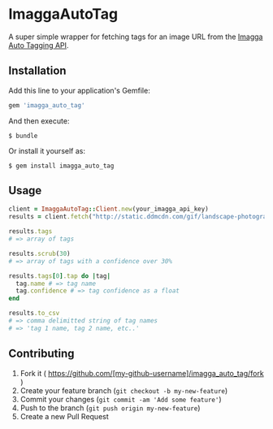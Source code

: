 # ImaggaAutoTag

A super simple wrapper for fetching tags for an image URL from the [Imagga Auto Tagging API](http://imagga.com/solutions/auto-tagging.html).

## Installation

Add this line to your application's Gemfile:

```ruby
gem 'imagga_auto_tag'
```

And then execute:

    $ bundle

Or install it yourself as:

    $ gem install imagga_auto_tag

## Usage

```ruby
client = ImaggaAutoTag::Client.new(your_imagga_api_key)
results = client.fetch("http://static.ddmcdn.com/gif/landscape-photography-1.jpg")

results.tags
# => array of tags

results.scrub(30)
# => array of tags with a confidence over 30%

results.tags[0].tap do |tag|
  tag.name # => tag name
  tag.confidence # => tag confidence as a float
end

results.to_csv
# => comma delimitted string of tag names
# => 'tag 1 name, tag 2 name, etc..'
```

## Contributing

1. Fork it ( https://github.com/[my-github-username]/imagga_auto_tag/fork )
2. Create your feature branch (`git checkout -b my-new-feature`)
3. Commit your changes (`git commit -am 'Add some feature'`)
4. Push to the branch (`git push origin my-new-feature`)
5. Create a new Pull Request
